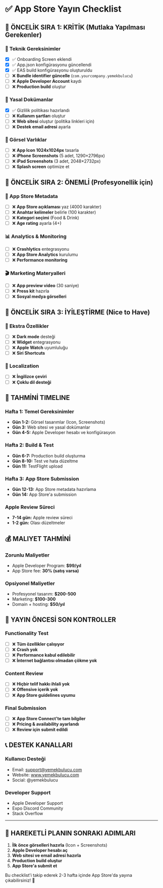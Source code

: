 # ✅ App Store Yayın Checklist

## 🎯 **ÖNCELİK SIRA 1: KRİTİK (Mutlaka Yapılması Gerekenler)**

### 📱 Teknik Gereksinimler

- [x] ✅ Onboarding Screen eklendi
- [x] ✅ App.json konfigürasyonu güncellendi
- [x] ✅ EAS build konfigürasyonu oluşturuldu
- [ ] ❌ **Bundle identifier güncelle** (`com.yourcompany.yemekbulucu`)
- [ ] ❌ **Apple Developer Account** kaydı
- [ ] ❌ **Production build** oluştur

### 📄 Yasal Dokümanlar

- [x] ✅ Gizlilik politikası hazırlandı
- [ ] ❌ **Kullanım şartları** oluştur
- [ ] ❌ **Web sitesi** oluştur (politika linkleri için)
- [ ] ❌ **Destek email adresi** ayarla

### 🎨 Görsel Varlıklar

- [ ] ❌ **App Icon 1024x1024px** tasarla
- [ ] ❌ **iPhone Screenshots** (5 adet, 1290×2796px)
- [ ] ❌ **iPad Screenshots** (3 adet, 2048×2732px)
- [ ] ❌ **Splash screen** optimize et

## 🎯 **ÖNCELİK SIRA 2: ÖNEMLİ (Profesyonellik için)**

### 🔧 App Store Metadata

- [ ] ❌ **App Store açıklaması** yaz (4000 karakter)
- [ ] ❌ **Anahtar kelimeler** belirle (100 karakter)
- [ ] ❌ **Kategori seçimi** (Food & Drink)
- [ ] ❌ **Age rating** ayarla (4+)

### 📊 Analytics & Monitoring

- [ ] ❌ **Crashlytics** entegrasyonu
- [ ] ❌ **App Store Analytics** kurulumu
- [ ] ❌ **Performance monitoring**

### 🎬 Marketing Materyalleri

- [ ] ❌ **App preview video** (30 saniye)
- [ ] ❌ **Press kit** hazırla
- [ ] ❌ **Sosyal medya görselleri**

## 🎯 **ÖNCELİK SIRA 3: İYİLEŞTİRME (Nice to Have)**

### 🌟 Ekstra Özellikler

- [ ] ❌ **Dark mode** desteği
- [ ] ❌ **Widget** entegrasyonu
- [ ] ❌ **Apple Watch** uyumluluğu
- [ ] ❌ **Siri Shortcuts**

### 🔄 Localization

- [ ] ❌ **İngilizce çeviri**
- [ ] ❌ **Çoklu dil desteği**

## 📅 **TAHMİNİ TIMELINE**

### Hafta 1: Temel Gereksinimler

- **Gün 1-2:** Görsel tasarımlar (Icon, Screenshots)
- **Gün 3:** Web sitesi ve yasal dokümanlar
- **Gün 4-5:** Apple Developer hesabı ve konfigürasyon

### Hafta 2: Build & Test

- **Gün 6-7:** Production build oluşturma
- **Gün 8-10:** Test ve hata düzeltme
- **Gün 11:** TestFlight upload

### Hafta 3: App Store Submission

- **Gün 12-13:** App Store metadata hazırlama
- **Gün 14:** App Store'a submission

### Apple Review Süreci

- **7-14 gün:** Apple review süreci
- **1-2 gün:** Olası düzeltmeler

## 💰 **MALIYET TAHMİNİ**

### Zorunlu Maliyetler

- Apple Developer Program: **$99/yıl**
- App Store fee: **30% (satış varsa)**

### Opsiyonel Maliyetler

- Profesyonel tasarım: **$200-500**
- Marketing: **$100-300**
- Domain + hosting: **$50/yıl**

## 🚨 **YAYIN ÖNCESİ SON KONTROLLER**

### Functionality Test

- [ ] ❌ **Tüm özellikler çalışıyor**
- [ ] ❌ **Crash yok**
- [ ] ❌ **Performance kabul edilebilir**
- [ ] ❌ **İnternet bağlantısı olmadan çökme yok**

### Content Review

- [ ] ❌ **Hiçbir telif hakkı ihlali yok**
- [ ] ❌ **Offensive içerik yok**
- [ ] ❌ **App Store guidelines uyumu**

### Final Submission

- [ ] ❌ **App Store Connect'te tam bilgiler**
- [ ] ❌ **Pricing & availability ayarlandı**
- [ ] ❌ **Review için submit edildi**

## 📞 **DESTEK KANALLARI**

### Kullanıcı Desteği

- Email: support@yemekbulucu.com
- Website: www.yemekbulucu.com
- Social: @yemekbulucu

### Developer Support

- Apple Developer Support
- Expo Discord Community
- Stack Overflow

---

## 🎯 **HAREKETLİ PLANIN SONRAKI ADIMLARI**

1. **İlk önce görselleri hazırla** (Icon + Screenshots)
2. **Apple Developer hesabı aç**
3. **Web sitesi ve email adresi hazırla**
4. **Production build oluştur**
5. **App Store'a submit et**

Bu checklist'i takip ederek 2-3 hafta içinde App Store'da yayına çıkabilirsiniz! 🚀
